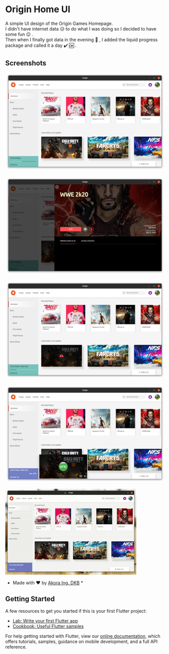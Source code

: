 # Origin Home UI

A simple UI design of the Origin Games Homepage.  
I didn't have internet data :disappointed_relieved: to do what I was doing so I decided to have some fun :wink: .  
Then when I finally got data in the evening :dancer: , I added the liquid progress package and called it a day :heavy_check_mark: :ok: .  

## Screenshots
<img src="https://raw.githubusercontent.com/Akora-IngDKB/origin_home_ui/master/assets/shots/s1.png"><br />  
<img src="https://raw.githubusercontent.com/Akora-IngDKB/origin_home_ui/master/assets/shots/s2.png"><br />  
<img src="https://raw.githubusercontent.com/Akora-IngDKB/origin_home_ui/master/assets/shots/s3.png"><br />  
<img src="https://raw.githubusercontent.com/Akora-IngDKB/origin_home_ui/master/assets/shots/s4.png"><br />  
<img src="https://raw.githubusercontent.com/Akora-IngDKB/origin_home_ui/master/assets/shots/animated.gif"><br />  


* Made with :heart: by [Akora Ing. DKB](twitter.com/AkoraIng_DKB) *  


## Getting Started

A few resources to get you started if this is your first Flutter project:

- [Lab: Write your first Flutter app](https://flutter.dev/docs/get-started/codelab)
- [Cookbook: Useful Flutter samples](https://flutter.dev/docs/cookbook)

For help getting started with Flutter, view our
[online documentation](https://flutter.dev/docs), which offers tutorials,
samples, guidance on mobile development, and a full API reference.
